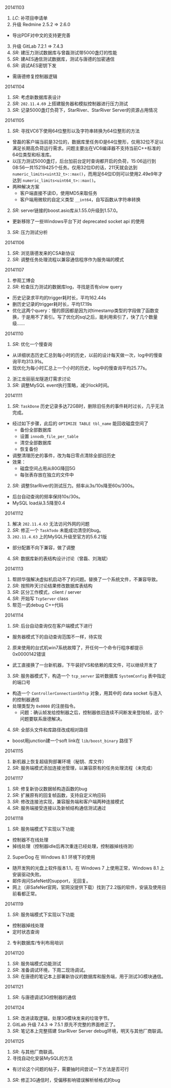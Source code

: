 20141103

1. *LC*: 补项目申请单
2. 升级 Redmine 2.5.2 => 2.6.0
  -  导出PDF对中文的支持更完善
3. 升级 GitLab 7.2.1 => 7.4.3
4. *SR*: 建压力测试数据库与曾磊测试带5000盏灯的性能
5. *SR*: 建AES通信测试数据库，测试与唐德的加密通信
6. *SR*: 调试AES密钥下发
  - 需唐德修复控制器逻辑

20141104

1. *SR*: 考虑新数据库表设计
2. *SR*: `202.11.4.69` 上搭建服务器和模拟控制器进行压力测试
3. *SR*: 记录5000盏灯负荷下，StarRiver、StarRiver Server的资源占用情况

20141105

1. *SR*: 寻找VC6下使用64位整形以及字符串转换为64位整形的方法
  - 曾磊的客户端当前是32位的，数据库里任务ID是64位整形，仅用32位不足以满足长期高负荷运行需求。问题主要出在VC6编译器不支持当前C++标准的64位类型和标准库。
  - 以压力测试5000盏灯，后台加前台定时查询都开启的负荷，15:06运行到08:56一共15219425个任务。仅用32位ID的话，211天就会达到 `numeric_limits<uint32_t>::max()`，而用足64位ID则可以使用2.49e9年才达到 `numeric_limits<uint64_t>::max()`。
  - 两种解决方案
    * 客户端直接不读ID，使用MD5来取任务
    * 客户端用微软的自定义类型 `__int64`，自写函数从字符串转换
2. *SR*: server链接的boost.asio库从1.55.0升级到1.57.0。
  - 更新移除了一些Windows平台下对 deprecated socket api 的使用
3. *SR*: 压力测试分析

20141106

1. *SR*: 浏览唐德发来的CSA新协议
2. *SR*: 调整任务处理流程以兼容通信程序作为服务端的模式

20141107

1. 参观工博会
2. *SR*: 检查压力测试的数据库log，寻找是否有slow query
  - 历史记录求平均的trigger耗时长，平均162.44s
  - 删历史记录的trigger耗时长，平均17.19s
  - 优化这两个query：慢的原因都是因为对timestamp类型的字段做了函数变换，于是用不了索引。写了优化的sql之后，能利用索引了，快了几个数量级……

20141110

1. *SR*: 优化一个慢查询
  - 从详细状态历史汇总到每小时的历史，以前的设计每天做一次，log中的慢查询平均313.91s。
  - 现优化为每小时汇总上一个小时的历史，log中的慢查询平均25.77s。
2. 浙江龙丽丽龙隧道灯需求讨论
3. *SR*: 调整MySQL event执行策略，减少lock时间。

20141111

1. *SR*: `TaskDone` 历史记录多达72GB时，删除旧任务的事件耗时过长，几乎无法完成。
  * 经过如下步骤，此后的 `OPTIMIZE TABLE tbl_name` 能回收磁盘空间了  
    - 备份全部数据库  
    - 设置 `innodb_file_per_table`
    - 清空全部数据库
    - 恢复备份
  * 调整清理历史的事件，改为每日零点清除全部旧历史
  * 效果：
    - 磁盘空间占用从80G降回5G
    - 每张表存放在独立的文件中
2. *SR*: 调整StarRiver的测试压力。频率从3s/10s降至60s/300s。
  - 后台自动查询的频率保持10s/30s。
  - MySQL load从3.5降至0.4

20141112

1. 解决 `202.11.4.63` 无法访问外网的问题
2. *SR*: 修正一个 `TaskTodo` 未能成功清空的bug。
3. `202.11.4.63` 上的MySQL升级至官方的5.6.21版
  - 部分配置不向下兼容，做了调整
4. *SR*: 数据库新的表结构设计讨论（曾磊、刘海斌）

20141113

1. 帮顾华强解决虚拟机启动不了的问题。替换了一个系统文件，不兼容导致。
2. *SR*: 按照昨天讨论结果修改数据库表结构
3. *SR*: 区分工作模式，client / server
4. *SR*: 开始写 `TcpServer` class
5. 帮范一武debug C++代码

20141114

1. *SR*: 后台自动查询仅在客户端模式下进行
  - 服务器模式下的自动查询范围不一样，待实现
2. 原来使用的台式机win7系统故障了，开任何一个命令行程序都提示0x0000142错误
  - 武工直接换了一台新机器，下午装好VS和依赖的库文件，可以继续开发了
3. *SR*: 服务器模式下，构造一个 `tcp_server` 监听数据库 `SystemConfig` 表中指定的端口号
  - 构造一个 `ControllerConnectionShTcp` 对象，用其中的 data socket 与连入的控制器通信
  - 处理类型为 `0x0008` 的注册指令。
    * 问题：确认帧发给控制器之后，控制器依旧连续不间断发来登陆帧，这个问题要联系唐德解决。
4. *SR*: 全部头文件和库路径改成相对路径
  - boost用junction建一个soft link在 `lib/boost_binary` 路径下

20141115

1. 新机器上恢复超级狗部署环境（秘钥、库文件）
2. *SR*: 服务端模式添加连接池管理，以兼容原有的任务处理流程（未完成）

20141117

1. *SR*: 修复新协议数据帧构造函数的bug
2. *SR*: 扩展原有的回复帧函数，支持自定义响应码
3. *SR*: 修改连接池实现，兼容服务端和客户端两种连接模式
4. *SR*: 服务端接受连接以及新帧结构通信测试通过

20141118

1. *SR*: 服务端模式下实现以下功能
  - 控制器不在线处理
  - 掉线处理（控制器idle后再次重连已经处理，控制器掉线待测）
2. SuperDog 在 Windows 8.1 环境下的使用
  - 随开发狗的光盘上软件版本1.1，在 Windows 7 上使用正常，Windows 8.1 上安装驱动失败。
  - 邮件询问SafeNet的support，无回复。
  - 网上（非SafeNet官网，官网没提供下载）找到了2.2版的软件，安装及使用目前看都正常。

20141119

1. *SR*: 服务端模式下实现以下功能
  - 控制器掉线处理
  - 定时状态查询
2. 专利数据库/专利布局培训

20141120

1. *SR*: 服务端模式功能测试
2. *SR*: 准备调试环境，下周二现场调试。
3. *SR*: 在唐德的笔记本上部署新协议的数据库和服务端，用于测试3G模块通信。

20141121

1. *SR*: 与唐德调试3G控制器的通信

20141124

1. *SR*: 改进读取逻辑，处理3G模块发来的垃圾字节。
2. GitLab 升级 7.4.3 => 7.5.1 原先不完整的界面修正了。
3. *SR*: 笔记本上完整搭建 StarRiver Server debug环境，明天与其他厂商联调。

20141125

1. *SR*: 与其他厂商联调。
2. 寻找自动化安装MySQL的方法
  - 有讨论这个问题的帖子，需要抽时间尝试一下方法是否可行
3. *SR*: 修正3G通信时，受偏移影响错误解析帧格式的bug

[//]: # (comment)
